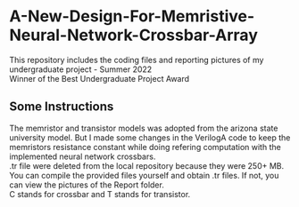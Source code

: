 # A-New-Design-For-Memristive-Neural-Network-Crossbar-Array
 This repository includes the coding files and reporting pictures of my undergraduate project - Summer 2022 <br />
Winner of the Best Undergraduate Project Award

## Some Instructions
 The memristor and transistor models was adopted from the arizona state university model. But I made some changes in the VerilogA code to keep the memristors resistance constant while doing refering computation with the implemented neural network crossbars.<br />
 .tr file were deleted from the local repository because they were 250+ MB. You can compile the provided files yourself and obtain .tr files. If not, you can view the pictures of the Report folder.<br />
 C stands for crossbar and T stands for transistor.
